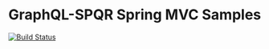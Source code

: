 # GraphQL-SPQR Spring MVC Samples

[![Build Status](https://travis-ci.org/leangen/graphql-spqr-samples.svg?branch=master)](https://travis-ci.org/leangen/graphql-spqr-samples)